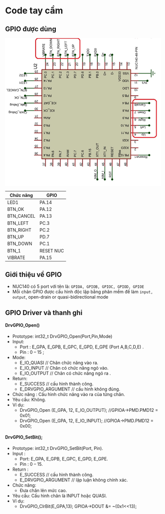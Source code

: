 # Code tay cầm

## GPIO được dùng
![Screenshot](nuc140.jpg)

| Chức năng| 		GPIO   | 
|------------|--------|
| LED1     | PA.14     |  
|BTN_OK      | PA.12     |  
|BTN_CANCEL      |PA.13      | 
| BTN_LEFT     | PC.3 |
|BTN_RIGHT    | PC.2     | 
| BTN_UP     | PD.7     | 
| BTN_DOWN  | PC.1     | 
|BTN_1     |  RESET NUC |
|VIBRATE     |PA.15 |


## Giới thiệu về GPIO

* NUC140 có 5 port với tên là: `GPIOA, GPIOB, GPIOC, GPIOD, GPIOE`
* Mỗi chân GPIO được cấu hình độc lập bằng phân mềm để làm `input, output`, open-drain or quasi-bidirectional mode

## GPIO Driver và thanh ghi


#### DrvGPIO_Open() 
* Prototype: int32_t DrvGPIO_Open(Port,Pin,Mode)
* Input:
	* Port : E_GPA, E_GPB, E_GPC, E_GPD, E_GPE (Port A,B,C,D,E) .
	* Pin : 0 – 15 ;
* Mode:
	* E_IO_QUASI // Chân chức năng vào ra.
	* E_IO_INPUT // Chân có chức năng ngỏ vào.
	* E_IO_OUTPUT // Chân có chức năng ngỏ ra .
* Return:
	* E_SUCCESS // cấu hình thành công.
	* E_DRVGPIO_ARGUMENT // cấu hình không đúng.
* Chức năng : Cấu hình chức năng vào ra của từng chân.
* Yêu cầu: Không.
* Ví dụ:
	* DrvGPIO_Open (E_GPA, 12, E_IO_OUTPUT); //GPIOA->PMD.PMD12 = 0x01;
	* DrvGPIO_Open (E_GPA, 12, E_IO_INPUT); //GPIOA->PMD.PMD12 = 0x00;

	
#### DrvGPIO_SetBit();
* Prototype: int32_t DrvGPIO_SetBit(Port, Pin).
* Input : 
	* Port: E_GPA, E_GPB, E_GPC, E_GPD, E_GPE.
	* Pin : 0 – 15.
* Return : 
	* E_SUCCESS // cấu hình thành công.
	* E_DRVGPIO_ARGUMENT // lập luận không chính xác.
* Chức năng:
	* Đưa chân lên mức cao.
* Yêu cầu: Cấu hình chân là INPUT hoặc QUASI.
* Ví dụ:
	* DrvGPIO_ClrBit(E_GPA,13);
GPIOA->DOUT &= ~(0x1<<13);